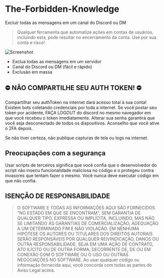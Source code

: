 # The-Forbidden-Knowledge
Excluir todas as mensagens em um canal do Discord ou DM

> Qualquer ferramenta que automatize ações em contas de usuários, incluindo esta, pode resultar no encerramento da conta.
> Use por sua conta e risco!

![Screenshot](https://media.discordapp.net/attachments/1245556314923601960/1247194633130213446/image.png?ex=665f2404&is=665dd284&hm=4d5182c71e31581bb4ebae928a9dc9f6116bba43c46b9ee4d7fad9cf52f2cf76&=&format=webp&quality=lossless&width=647&height=426)

- Exclua todas as mensagens em um servidor
- Canal do Discord ou DM (fácil e rápido)
- Exclusão em massa

## ⛔️ NÃO COMPARTILHE SEU AUTH TOKEN! ⛔️ ##
Compartilhar seu authToken na internet dará acesso total à sua conta! Existem bots coletando credenciais por toda a internet. Se você postar seu token por acidente, FAÇA LOGOUT do discord no mesmo navegador em que você recebeu o token imediatamente. Alterar sua senha garantirá que você seja desconectado de todos os dispositivos. Aconselho que você ative o 2FA depois.

Se não tiver certeza, não publique capturas de tela ou logs na internet.

## Preocupações com a segurança
Usar scripts de terceiros significa que você confia que o desenvolvedor do script não inseriu funcionalidade maliciosa no código e o protegeu contra invasores que tentam fazer o mesmo. Você nunca deve executar código em que não confia.

## ISENÇÃO DE RESPONSABILIDADE ##
> O SOFTWARE E TODAS AS INFORMAÇÕES AQUI SÃO FORNECIDOS "NO ESTADO EM QUE SE ENCONTRAM", SEM GARANTIA DE QUALQUER TIPO, EXPRESSA OU IMPLÍCITA, INCLUINDO, MAS NÃO SE LIMITANDO ÀS GARANTIAS DE COMERCIALIZAÇÃO, ADEQUAÇÃO A UM DETERMINADO FIM E NÃO VIOLAÇÃO. EM NENHUMA HIPÓTESE OS AUTORES OU TITULARES DOS DIREITOS AUTORAIS SERÃO RESPONSÁVEIS POR QUALQUER REIVINDICAÇÃO, DANOS OU OUTRA RESPONSABILIDADE, SEJA EM UMA AÇÃO DE CONTRATO, ATO ILÍCITO OU DE OUTRA FORMA, DECORRENTE DE, DE OU EM CONEXÃO COM O SOFTWARE OU O USO OU OUTRAS NEGOCIAÇÕES NO SOFTWARE.
> Ao usar qualquer código ou informação fornecida aqui, você concorda com todas as partes do Aviso Legal acima.
